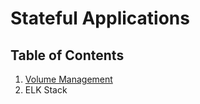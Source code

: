 # Stateful Applications

## Table of Contents

1. [Volume Management](01_volume_management.md)
2. ELK Stack
